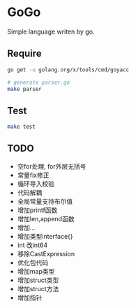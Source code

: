 # GoGo

Simple language writen by go.

## Require

```sh
go get -u golang.org/x/tools/cmd/goyacc

# generate parser.go
make parser
```

## Test

```sh
make test
```

## TODO

+ 空for处理, for外层无括号
+ 常量fix修正
+ 循环导入校验
+ 代码解耦
+ 全局常量支持布尔值
+ 增加printf函数
+ 增加len,append函数
+ 增加...
+ 增加类型interface{}
+ int 改int64
+ 移除CastExpression
+ 优化包代码
+ 增加map类型
+ 增加struct类型
+ 增加struct方法
+ 增加指针

